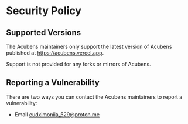 # Security Policy

## Supported Versions

The Acubens maintainers only support the latest version of Acubens published at https://acubens.vercel.app.

Support is not provided for any forks or mirrors of Acubens.

## Reporting a Vulnerability

There are two ways you can contact the Acubens maintainers to report a vulnerability:
 - Email [eudximoniia_529@proton.me](mailto:eudximoniia_529@proton.me)
